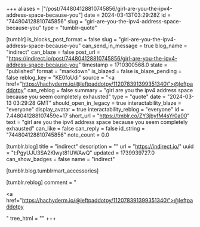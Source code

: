 +++
aliases = ["/post/744804128810745856/girl-are-you-the-ipv4-address-space-because-you"]
date = 2024-03-13T03:29:28Z
id = "744804128810745856"
slug = "girl-are-you-the-ipv4-address-space-because-you"
type = "tumblr-quote"

[tumblr]
is_blocks_post_format = false
slug = "girl-are-you-the-ipv4-address-space-because-you"
can_send_in_message = true
blog_name = "indirect"
can_blaze = false
post_url = "https://indirect.io/post/744804128810745856/girl-are-you-the-ipv4-address-space-because-you"
timestamp = 1710300568.0
state = "published"
format = "markdown"
is_blazed = false
is_blaze_pending = false
reblog_key = "KE0foUdi"
source = "<a href=\"https://hachyderm.io/@leftpaddotpy/112078391399351340\">@leftpaddotpy</a>"
can_reblog = false
summary = "girl are you the ipv4 address space because you seem completely exhausted"
type = "quote"
date = "2024-03-13 03:29:28 GMT"
should_open_in_legacy = true
interactability_blaze = "everyone"
display_avatar = true
interactability_reblog = "everyone"
id = 7.448041288107459e+17
short_url = "https://tmblr.co/ZY3jbyfM4sYr0a00"
text = "girl are you the ipv4 address space because you seem completely exhausted"
can_like = false
can_reply = false
id_string = "744804128810745856"
note_count = 0.0

[tumblr.blog]
title = "indirect"
description = ""
url = "https://indirect.io/"
uuid = "t:PgyUJU3SA2Klwyt81UWAwQ"
updated = 1739939727.0
can_show_badges = false
name = "indirect"

[tumblr.blog.tumblrmart_accessories]

[tumblr.reblog]
comment = "<p><a href=\"https://hachyderm.io/@leftpaddotpy/112078391399351340\">@leftpaddotpy</a></p>"
tree_html = ""
+++
